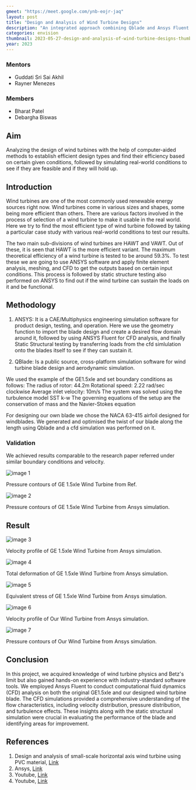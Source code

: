 ```yaml
---
gmeet: "https://meet.google.com/ynb-eojr-jaq"
layout: post
title: "Design and Analysis of Wind Turbine Designs"
description: "An integrated approach combining Qblade and Ansys Fluent for designing and analyzing wind turbine blades, from airfoil to CFD and structural analysis"
categories: envision
thumbnail: 2023-05-27-design-and-analysis-of-wind-turbine-designs-thumbnail.jpg
year: 2023
---
```


### Mentors

- Guddati Sri Sai Akhil
- Rayner Menezes

### Members

- Bharat Patel
- Debargha Biswas

## Aim
Analyzing the design of wind turbines with the help of computer-aided methods to establish efficient design types and find their efficiency based on certain given conditions, followed by simulating real-world conditions to see if they are feasible and if they will hold up.


## Introduction
Wind turbines are one of the most commonly used renewable energy sources right now. Wind turbines come in various sizes and shapes, some being more efficient than others. There are various factors involved in the process of selection of a wind turbine to make it usable in the real world. Here we try to find the most efficient type of wind turbine followed by taking a particular case study with various real-world conditions to test our results.

The two main sub-divisions of wind turbines are HAWT and VAWT. Out of these, it is seen that HAWT is the more efficient variant. The maximum theoretical efficiency of a wind turbine is tested to be around 59.3%. To test these we are going to use ANSYS software and apply finite element analysis, meshing, and CFD to get the outputs based on certain input conditions. This process is followed by static structure testing also performed on ANSYS to find out if the wind turbine can sustain the loads on it and be functional. 


## Methodology
1. ANSYS: It is a CAE/Multiphysics engineering simulation software for product design, testing, and operation. Here we use the geometry function to import the blade design and create a desired flow domain around it, followed by using ANSYS Fluent for CFD analysis, and finally Static Structural testing by transferring loads from the cfd simlulation onto the blades itself to see if they can sustain it.

2. QBlade: Is a public source, cross-platform simulation software for wind turbine blade design and aerodynamic simulation.

We used the example of the GE1.5xle and set boundary conditions as follows:
The radius of rotor: 44.2m
Rotational speed: 2.22 rad/sec clockwise 
Average inlet velocity: 10m/s
The system was solved using the turbulence model SST k-w
The governing equations of the setup are the conservation of mass and the Navier-Stokes equation

For designing our own blade we chose the NACA 63-415 airfoil designed for windblades. We generated and optimised the twist of our blade along the length using Qblade and a cfd simulation was performed on it.

### Validation
We achieved results comparable to the research paper referred under similar boundary conditions and velocity.

![image 1](/virtual-expo/assets/img/envision/piston/design-and-analysis-of-wind-turbine-designs/pressure_ge_ref.png)

Pressure contours of GE 1.5xle Wind Turbine from Ref.

![image 2](/virtual-expo/assets/img/envision/piston/design-and-analysis-of-wind-turbine-designs/pressure_ge.png)

Pressure contours of GE 1.5xle Wind Turbine from Ansys simulation.

## Result
![image 3](/virtual-expo/assets/img/envision/piston/design-and-analysis-of-wind-turbine-designs/velocity_profile_ge.png)

Velocity profile of GE 1.5xle Wind Turbine from Ansys simulation.

![image 4](/virtual-expo/assets/img/envision/piston/design-and-analysis-of-wind-turbine-designs/deformation_ge.png)

Total deformation of GE 1.5xle Wind Turbine from Ansys simulation.

![image 5](/virtual-expo/assets/img/envision/piston/design-and-analysis-of-wind-turbine-designs/Equivalent_Stress_ge.png)

Equivalent stress of GE 1.5xle Wind Turbine from Ansys simulation.

![image 6](/virtual-expo/assets/img/envision/piston/design-and-analysis-of-wind-turbine-designs/velocity_profile_qblade.png)

Velocity profile of Our Wind Turbine from Ansys simulation.

![image 7](/virtual-expo/assets/img/envision/piston/design-and-analysis-of-wind-turbine-designs/pressure_qblade.png)

Pressure contours of Our Wind Turbine from Ansys simulation.





## Conclusion
In this project, we acquired knowledge of wind turbine physics and Betz's limit but also gained hands-on experience with industry-standard software tools.
We employed Ansys Fluent to conduct computational fluid dynamics (CFD) analysis on both the original GE1.5xle and our designed wind turbine blade.
The CFD simulations provided a comprehensive understanding of the flow characteristics, including velocity distribution, pressure distribution, and turbulence effects. These insights along with the static structural simulation were crucial in evaluating the performance of the blade and identifying areas for improvement.

## References

1. Design and analysis of small-scale horizontal axis wind turbine using PVC material, [Link](https://www.sciencedirect.com/science/article/pii/S2214785321055309)
2. Ansys, [Link](https://courses.ansys.com/index.php/courses/wind-blade-analysis-for-wind-power-using-ansys-fluent/)
3. Youtube, [Link](https://youtube.com/playlist?list=PLcu34l7xaPqbP_DZcQosaaXqmGWIk0Gux)
4. Youtube, [Link](https://www.youtube.com/playlist?list=PLa0Lu5W8HP8tBUuqUJgDbDxFYGYMgSDNF)

